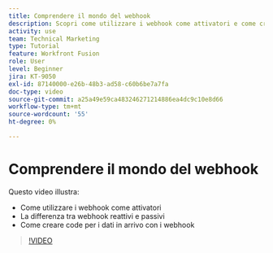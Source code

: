 ```yaml
---
title: Comprendere il mondo del webhook
description: Scopri come utilizzare i webhook come attivatori e come creare code per i dati in arrivo con i webhook, il tutto in [!DNL Adobe Workfront Fusion].
activity: use
team: Technical Marketing
type: Tutorial
feature: Workfront Fusion
role: User
level: Beginner
jira: KT-9050
exl-id: 87140000-e26b-48b3-ad58-c60b6be7a7fa
doc-type: video
source-git-commit: a25a49e59ca483246271214886ea4dc9c10e8d66
workflow-type: tm+mt
source-wordcount: '55'
ht-degree: 0%

---
```


# Comprendere il mondo del webhook

Questo video illustra:

* Come utilizzare i webhook come attivatori
* La differenza tra webhook reattivi e passivi
* Come creare code per i dati in arrivo con i webhook

>[!VIDEO](https://video.tv.adobe.com/v/335291/?quality=12&learn=on)
